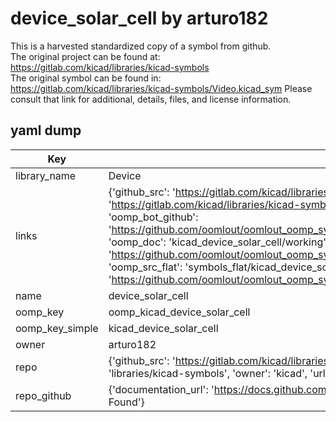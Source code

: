 # device_solar_cell by arturo182  
This is a harvested standardized copy of a symbol from github.  
The original project can be found at:  
https://gitlab.com/kicad/libraries/kicad-symbols  
The original symbol can be found in:
https://gitlab.com/kicad/libraries/kicad-symbols/Video.kicad_sym
Please consult that link for additional, details, files, and license information.  
## yaml dump  
| Key | Value |  
| --- | --- |  
| library_name | Device |  
| links | {'github_src': 'https://gitlab.com/kicad/libraries/kicad-symbols/Video.kicad_sym', 'github_src_repo': 'https://gitlab.com/kicad/libraries/kicad-symbols', 'oomp_bot': 'kicad_device_solar_cell/working', 'oomp_bot_github': 'https://github.com/oomlout/oomlout_oomp_symbol_bot/tree/main/kicad_device_solar_cell/working', 'oomp_doc': 'kicad_device_solar_cell/working', 'oomp_doc_github': 'https://github.com/oomlout/oomlout_oomp_symbol_doc/tree/main/kicad_device_solar_cell/working', 'oomp_src_flat': 'symbols_flat/kicad_device_solar_cell/working', 'oomp_src_flat_github': 'https://github.com/oomlout/oomlout_oomp_symbol_src/tree/main/kicad_device_solar_cell/working'} |  
| name | device_solar_cell |  
| oomp_key | oomp_kicad_device_solar_cell |  
| oomp_key_simple | kicad_device_solar_cell |  
| owner | arturo182 |  
| repo | {'github_src': 'https://gitlab.com/kicad/libraries/kicad-symbols/Video.kicad_sym', 'name': 'libraries/kicad-symbols', 'owner': 'kicad', 'url': 'https://gitlab.com/kicad/libraries/kicad-symbols'} |  
| repo_github | {'documentation_url': 'https://docs.github.com/rest/repos/repos#get-a-repository', 'message': 'Not Found'} |  

